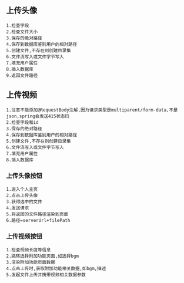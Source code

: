 
## 上传头像
	1.检查字段
	2.检查文件大小
	3.保存的绝对路径
	4.保存到数据库鉴别用户的相对路径
	5.创建文件,不存在则创建目录集
	6.文件流写入或文件字节写入
	7.填充用户属性
	8.插入数据库
	9.返回文件路径

## 上传视频
	1.注意不能添加@RequestBody注解,因为请求类型是multiparent/form-data,不是json,spring会发送415状态码
	2.检查字段和id
	3.保存的绝对路径
	4.保存到数据库鉴别用户的相对路径
	5.创建文件,不存在则创建目录集
	6.文件流写入或文件字节写入
	7.填充用户属性
	8.插入数据库

### 上传头像按钮
	1.进入个人主页
	2.点击上传头像
	3.获得选中的文件
	4.发送请求
	5.将返回的文件路径渲染到页面
	6.路径=serverUrl+filePath

### 上传视频按钮
	1.检查视频长度等信息
	2.跳转选择附加功能页面,如选择bgm
	3.渲染附加功能页面数据
	4.点击上传时,获取附加功能相关数据,如bgm,描述
	5.发起文件上传并携带视频相关数据参数

